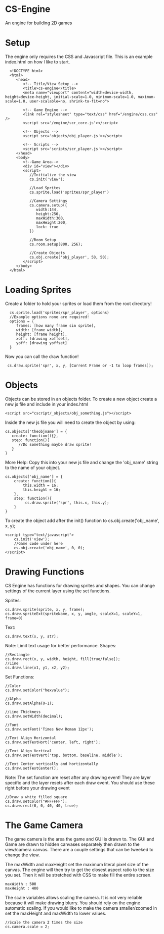 # CS-Engine
An engine for building 2D games

# Setup
The engine only requires the CSS and Javascript file. This is an example index.html on how I like to start.

      <!DOCTYPE html>
      <html>
         <head>
            <!-- Title/View Setup -->
            <title>cs-engine</title> 
            <meta name="viewport" content="width=device-width, height=device-height, initial-scale=1.0, minimum-scale=1.0, maximum-scale=1.0, user-scalable=no, shrink-to-fit=no">

            <!-- Game Engine -->
            <link rel="stylesheet" type="text/css" href="/engine/css.css" />
            <script src='/engine/scr_core.js'></script>

            <!-- Objects -->
            <script src='objects/obj_player.js'></script>

            <!-- Scripts -->
            <script src='scripts/scr_player.js'></script>
         </head>
         <body>
            <!--Game Area-->
            <div id="view"></div>
            <script>
               //Initialize the view
               cs.init('view');

               //Load Sprites
               cs.sprite.load('sprites/spr_player')

               //Camera Settings
               cs.camera.setup({
                  width:144,
                  height:256,
                  maxWidth:300,
                  maxHeight:200,
                  lock: true
               })

               //Room Setup
               cs.room.setup(800, 256);

               //Create Objects
               cs.obj.create('obj_player', 50, 50);
            </script>
         </body>
      </html>

# Loading Sprites
Create a folder to hold your sprites or load them from the root directory!

      cs.sprite.load('sprites/spr_player', options)
      //Example options none are required!
      options = {
         frames: [how many frame sin sprite],
         width: [frame width],
         height: [frame height],
         xoff: [drawing xoffset],
         yoff: [drawing yoffset]
      }

Now you can call the draw function!

     cs.draw.sprite('spr', x, y, [Current Frame or -1 to loop frames]);

# Objects
Objects can be stored in an objects folder. To create a new object create a new js file and include in your index.html

    <script src="cscript/_objects/obj_something.js"></script>

Inside the new js file you will need to create the object by using:

    cs.objects['theobjname'] = {
       create: function(){},
       step: function(){
          //Do something maybe draw sprite!
       }
    }

More Help: Copy this into your new js file and change the 'obj_name' string to the name of your object.

    cs.objects['obj_name'] = {
        create: function(){
            this.width = 16;
            this.height = 16;
        },
        step: function(){
    	     cs.draw.sprite('spr', this.x, this.y);
        }
    }

To create the object add after the init() function to cs.obj.create('obj_name', x, y);

    <script type="text/javascript">
        cs.init('view');
        //Game code under here
        cs.obj.create('obj_name', 0, 0);
    </script>

# Drawing Functions
CS Engine has functions for drawing sprites and shapes. You can change settings of the current layer using the set functions.

Sprites:


    cs.draw.sprite(sprite, x, y, frame);
    cs.draw.spriteExt(spriteName, x, y, angle, scaleX=1, scaleY=1, frame=0)

Text:


    cs.draw.text(x, y, str);

Note: Limit text usage for better performance.
Shapes:


    //Rectangle
    cs.draw.rect(x, y, width, height, fill[true/false]);
    //Line
    cs.draw.line(x1, y1, x2, y2);

Set Functions:

    //Color
    cs.draw.setColor("hexvalue");

    //Alpha
    cs.draw.setAlpha(0-1);

    //Line Thickness
    cs.draw.setWidth(decimal);

    //Font
    cs.draw.setFont('Times New Roman 12px');

    //Text Align Horizontal
    cs.draw.setTextHort('center, left, right');

    //Text Align Vertical
    cs.draw.setTextVert('top, bottom, baseline, middle');

    //Text Center vertically and hortizontally
    cs.draw.setTextCenter();

Note: The set function are reset after any drawing event! They are layer specific and the layer resets after each draw event. You should use these right before your drawing event

    //Draw a white filled square
    cs.draw.setColor("#FFFFFF");
    cs.draw.rect(0, 0, 40, 40, true);

# The Game Camera
The game camera is the area the game and GUI is drawn to. The GUI and Game are drawn to hidden canvases separately then drawn to the view/camera canvas. There are a couple settings that can be tweeked to change the view.

The maxWidth and maxHeight set the maximum literal pixel size of the canvas. The engine will then try to get the closest aspect ratio to the size you set. Then it will be stretched with CSS to make fill the entire screen.


    maxWidth : 500
    maxHeight : 400

The scale variables allows scaling the camera. It is not very reliable because it will make drawing blurry. You should rely on the engine automatic scaling. If you would like to make the camera smaller/zoomed in set the maxHeight and maxWidth to lower values.


    //Scale the camera 2 times the size
    cs.camera.scale = 2;
